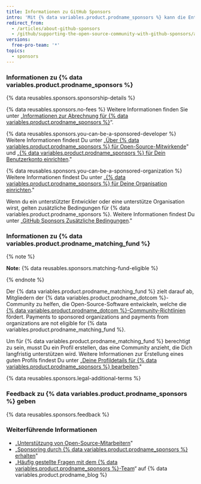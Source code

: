 ```yaml
---
title: Informationen zu GitHub Sponsors
intro: 'Mit {% data variables.product.prodname_sponsors %} kann die Entwickler-Community die Personen und Organisationen, die wichtige Open-Source-Projekte entwerfen, entwickeln und verwalten, direkt auf {% data variables.product.product_name %} finanziell unterstützen.'
redirect_from:
  - /articles/about-github-sponsors
  - /github/supporting-the-open-source-community-with-github-sponsors/about-github-sponsors
versions:
  free-pro-team: '*'
topics:
  - sponsors
---
```

### Informationen zu {% data variables.product.prodname_sponsors %}

{% data reusables.sponsors.sponsorship-details %}

{% data reusables.sponsors.no-fees %} Weitere Informationen finden Sie unter „[Informationen zur Abrechnung für {% data variables.product.prodname_sponsors %}](/articles/about-billing-for-github-sponsors)“.

{% data reusables.sponsors.you-can-be-a-sponsored-developer %} Weitere Informationen findest Du unter „[Über {% data variables.product.prodname_sponsors %} für Open-Source-Mitwirkende](/github/supporting-the-open-source-community-with-github-sponsors/about-github-sponsors-for-open-source-contributors)" und „[{% data variables.product.prodname_sponsors %} für Dein Benutzerkonto einrichten](/github/supporting-the-open-source-community-with-github-sponsors/setting-up-github-sponsors-for-your-user-account)."

{% data reusables.sponsors.you-can-be-a-sponsored-organization %} Weitere Informationen findest Du unter „[{% data variables.product.prodname_sponsors %} für Deine Organisation einrichten](/github/supporting-the-open-source-community-with-github-sponsors/setting-up-github-sponsors-for-your-organization)."

Wenn du ein unterstützter Entwickler oder eine unterstütze Organisation wirst, gelten zusätzliche Bedingungen für {% data variables.product.prodname_sponsors %}. Weitere Informationen findest Du unter „[GitHub Sponsors Zusätzliche Bedingungen](/github/site-policy/github-sponsors-additional-terms)."

### Informationen zu {% data variables.product.prodname_matching_fund %}

{% note %}

**Note:** {% data reusables.sponsors.matching-fund-eligible %}

{% endnote %}

Der {% data variables.product.prodname_matching_fund %} zielt darauf ab, Mitgliedern der {% data variables.product.prodname_dotcom %}-Community zu helfen, die Open-Source-Software entwickeln, welche die [{% data variables.product.prodname_dotcom %}-Community-Richtlinien](/github/site-policy/github-community-guidelines) fördert. Payments to sponsored organizations and payments from organizations are not eligible for {% data variables.product.prodname_matching_fund %}.

Um für {% data variables.product.prodname_matching_fund %} berechtigt zu sein, musst Du ein Profil erstellen, das eine Community anzieht, die Dich langfristig unterstützen wird. Weitere Informationen zur Erstellung eines guten Profils findest Du unter „[Deine Profildetails für {% data variables.product.prodname_sponsors %} bearbeiten](/github/supporting-the-open-source-community-with-github-sponsors/editing-your-profile-details-for-github-sponsors)."

{% data reusables.sponsors.legal-additional-terms %}

### Feedback zu {% data variables.product.prodname_sponsors %} geben

{% data reusables.sponsors.feedback %}

### Weiterführende Informationen
- „[Unterstützung von Open-Source-Mitarbeitern](/github/supporting-the-open-source-community-with-github-sponsors/sponsoring-open-source-contributors)"
- „[Sponsoring durch {% data variables.product.prodname_sponsors %} erhalten](/github/supporting-the-open-source-community-with-github-sponsors/receiving-sponsorships-through-github-sponsors)"
- „[Häufig gestellte Fragen mit dem {% data variables.product.prodname_sponsors %}-Team](https://github.blog/2019-06-12-faq-with-the-github-sponsors-team/)“ auf {% data variables.product.prodname_blog %}
